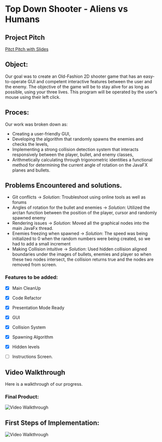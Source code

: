 # Top Down Shooter - Aliens vs Humans 

## Project Pitch

[Pitct Pitch with Slides](https://docs.google.com/presentation/d/1v3ea9qtfltWQ06R84yk-NwTmRux-YME8crWoAlW89lM/edit#slide=id.p)
## Object: 
Our goal was to create an Old-Fashion 2D shooter game that has an easy-to-operate GUI and competent interactive features between the user and the enemy. 
The objective of the game will be to stay alive for as long as possible, using your three lives.
This program will be operated by the user’s mouse using their left click. 

## Proces:
Our work was broken down as:
* Creating a user-friendly GUI,
* Developing the algorithm that randomly spawns the enemies and checks the levels,
* Implementing a strong collision detection system that interacts responsively between the player, bullet, and enemy classes,
* Arithmetically calculating through trigonometric identities a functional method for determining the current angle of rotation on the JavaFX planes and bullets.


## Problems Encountered and solutions. 

* Git conflicts → *Solution*: Troubleshoot using online tools as well as forums
* Angles of rotation for the bullet and enemies → *Solution*: Utilized the arctan function between the position of the player, cursor and randomly spawned enemy
* Rendering issues → *Solution*: Moved all the graphical nodes into the main JavaFx thread. 
* Enemies freezing when spawned → *Solution*: The speed was being initialized to 0 when the random numbers were being created, so we had to add a small increment
* Making Collision intuitive → *Solution*: Used hidden collision aligned boundaries under the images of bullets, enemies and player so when these two nodes intersect, the collision returns true and the nodes are removed from screen.

### Features to be added:

- [x] Main CleanUp
- [x] Code Refactor
- [x] Presentation Mode Ready
- [x] GUI
- [x] Collision System
- [x] Spawning Algorithm
- [x] Hidden levels
- [ ] Instructions Screen.


## Video Walkthrough

Here is a walkthrough of our progress.

### Final Product:

<img src='http://g.recordit.co/Sy0215pwHy.gif' title='Video Walkthrough' width='' alt='Video Walkthrough' />

## First Steps of Implementation:
<img src='http://g.recordit.co/5zfsdIXkmM.gif' title='Video Walkthrough' width='' alt='Video Walkthrough' />


